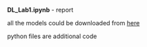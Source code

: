 **DL_Lab1.ipynb** - report

all the models could be downloaded from [here](https://drive.google.com/drive/folders/1iQBiyBMDO5G9asTHmcQwutJOItQt0ZPX?usp=sharing)

python files are additional code
